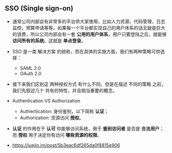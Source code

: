## SSO (Single sign-on)
- 通常公司内部会有非常多的平台供大家使用，比如人力资源，代码管理，日志监控，预算申请等等。如果每一个平台都实现自己的用户体系的话无疑是巨大的浪费，所以公司内部会有一套 **公用的用户体系**，用户只要登陆之后，就能够 **访问所有的系统**。这就是 **单点登录**。
- SSO 是一类 解决方案 的统称，而在具体的实施方面，我们有两种策略可供选择：
	- SAML 2.0
	- OAuth 2.0

- 接下来我们区别这 两种授权方式 有什么不同。但是在描述 不同的策略 之前，我们先叙述几个 共有的特性，并且相当重要的概念。
- Authentication VS Authorization
	- Authentication: 身份鉴别，以下简称 **认证**；
	- Authorization: 资源访问 **授权**。

- **认证** 的作用在于 **认可** 你能够访问系统，用于 **鉴别访问者** 是否是 **合法用户**；而 **授权** 用于决定你有访问 **哪些资源的权限**。
- https://juejin.im/post/5b3eac6df265da0f8815e906
